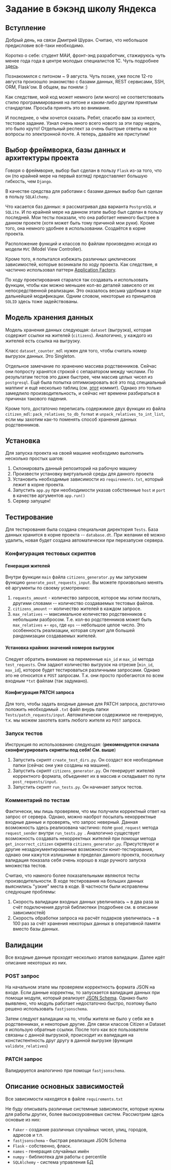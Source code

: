 # Задание в бэкэнд школу Яндекса

## Вступление

Добрый день, на связи Дмитрий Шуран. Считаю, что небольшое предисловие
всё-таки необходимо. 

Коротко о себе: студент МАИ, фронт-энд разработчик, стажируюсь чуть менее года года в
центре молодых специалистов 1С. Чуть подробнее [здесь](https://github.com/dshuran/CV).

Познакомился с питоном ~ 9 августа. Чуть позже, уже после 12-го августа произошло
знакомство с базами данных, REST сервисами, SSH, ORM, Flask'ом. В общем,
вы поняли :) 

Как следствие, мой код может немного (или много) не соответствовать
стилю программирования на питоне и каким-либо другим принятым стандартам.
Просьба принять это во внимание. 
 
И последнее, о чём хочется сказать. Ребят, спасибо вам за контест,
тестовое задание. Узнал очень много всего нового за эти пару недель, это 
было круто! Отдельный респект за очень быстрые ответы на все вопросы по
электронной почте. А теперь, давайте же приступим! 
 
## Выбор фреймворка, базы данных и архитектуры проекта
 
Говоря о фреймворке, выбор был сделан в пользу `Flask` из-за того, что он 
(по крайней мере на первый взгляд) предоставляет большую гибкость, чем `Django`.
 
В качестве средства для работами с базами данных выбор был сделан в пользу 
`SQLAlchemy`. 
 
Что касается баз данных: я рассматривал два варианта `PostgreSQL` и `SQLite`.
И по крайней мере на данном этапе выбор был сделан в пользу последней.
Мои тесты показали, что она работает немного быстрее в данном проекте
(хотя может быть тому причиной мои руки). Кроме того, она немного удобнее
в использовании. Создаётся в корне проекта.

Расположение функций и классов по файлам произведено
исходя из модели `MVC` (Model View Controller). 

Кроме того, я попытался избежать различных циклических зависимостей,
которые возникали по ходу проекта. Как следствие, я частично использовал
паттерн [Application Factory](https://flask.palletsprojects.com/en/1.1.x/patterns/appfactories/).

По ходу проектирования старался так создавать и использовать функции, чтобы
как можно меньшее кол-во деталей зависело от их непосредственной реализации.
Это оказалось весьма удобным в ходе дальнейшей модификации. Одним словом,
некоторые из принципов `SOLID` здесь тоже задействованы.

 ## Модель хранения данных
 
 Модель хранения данных следующая: `dataset` (выгрузка), которая содержит
 ссылки на жителей (`citizens`). Аналогично, у каждого из жителей есть
 ссылка на выгрузку. 
 
 Класс `dataset_counter_mdl` нужен для того, чтобы считать номер выгрузок
 данных. Это Singleton.
 
 Отдельное замечание по хранению массива родственников. Сейчас они
 попросту хранятся строкой с сепаратором между числами. По результатам
 тестов это даже быстрее, чем массив целых чисел из `postgresql`. Ещё
 была попытка оптимизировать всё это под специальный маппинг и ещё
 несколько таблиц (см. [этот](https://github.com/dshuran/backend-school-task/commit/36b30a361879ac08a2e9d10e7d8cc3e3e5f70860) коммит).
 Однако это только замедлило производительность, и сейчас нет времени
 разбираться в причинах такового падения. 
 
 Кроме того, достаточно переписать содержимое двух функции из файла `citizen_mdl`:
 `pack_relatives_to_db_format` и `unpack_relatives_to_int_list`, если мы
 захотим как-то поменять способ хранения данных родственников.  
 
 ## Установка
 
 Для запуска проекта на своей машине необходимо выполнить несколько простых
 шагов: 
 1. Склонировать данный репозиторий на рабочую машину
 2. Произвести установку виртуальной среды для данного проекта
 3. Установить необходимые зависимости из `requirements.txt`, который лежит
 в корне проекта.
 4. Запустить `app.py` при необходимости указав собственные `host` и `port` в
 качестве аргументов `app.run()`
 5. Сервер запущен! 
 
 ## Тестирование
 
 Для тестирования была создана специальная директория `Tests`.
 База данных хранится в корне проекта -- `database.dt`. При желании
 её можно удалить, новая будет создана автоматически при перезапуске сервера.
 
 ### Конфигурация тестовых скриптов
 
 #### Генерация жителей
 Внутри функции `main` файла `citizens_generator.py` мы запускаем функцию
  `generate_post_requests_input`. Вы можете произвольно менять её
  аргументы по своему усмотрению:
  1. `requests_amount` - количество запросов, которое мы хотим послать,
  другими словами -- количество создаваемых тестовых файлов.
  2. `citizens_amount` -- количество жителей в каждом запросе.
  3. `max_relatives` -- максимальное количество родственников с небольшим
  разбросом. Т.е. кол-во родственников может быть `max_relatives` +- `eps`,
  где `eps` -- небольшое целое число. Это особенность реализации, которая
  служит для большей рандомизации создаваемых жителей. 
  
 #### Установка крайних значений номеров выгрузок
 Следует обратить внимание на переменные `min_id` и `max_id` метода
 `test_requests`. Они задают количество выгрузок на отрезке [`min_id`, `max_id`],
 которое будет тестироваться различными запросами. Однако это не относится к `POST` запросам.
 Т.к. они просто пробегаются по всем входным `*txt` файлам (так задумано).
 
 #### Конфигурация PATCH запроса
 Для того, чтобы задать входные данные для PATCH запроса, достаточно
 положить необходимый `.txt` файл внурь папки `Tests/patch_requests/input`.
 Автоматически содержимое не генерирую, т.к. мы можем захотеть взять любого
 жителя из `POST` запроса.
 
 ### Запуск тестов 
 Инструкция по использованию следующая:
 (**рекомендуется сначала сконфигурировать скрипты под себя! См. выше**)
 1. Запустить скрипт `create_test_dirs.py`. Он создаст все необходимые папки
 (сейчас они уже созданы на машине).
 2. Запустить скрипт `citizens_generator.py`. Он генерирует жителей
 корректного формата, объединяет их в массив и складывает по пути 
 `post_requests/input`. 
 3. Запустить скрипт `run_tests.py`. Он начинает запуск тестов.
 
 ### Комментарий по тестам
 
 Фактически, мы лишь проверяем, что мы получили корректный ответ на запрос
 от сервера. Однако, можно наоброт посылать некорректные входные данные и
 проверять, что запрос неверный. Данная возможность здесь реализована
 частично: поле `good_request` метода `request_sender` внутри `run_tests.py `.
 Аналогично существует возможность создавать некорректных жителей при помощи
 метода `get_incorrect_citizen` скрипта `citizens_generator.py`.
 Присутствуют и другие незадокументированные возможности юнит-тестирования,
 однако они кажутся излишними в пределах данного проекта, поскольку
 валидация показала себя очень хорошо в ходе ручного запуска множества тестов. 
 
 Считаю, что намного более показательными являются тесты производительности.
 В ходе тестирования на больших данных выяснились "узкие" места в коде. 
 В частности были исправлены следующие проблемы:
 1. Скорость валидации входных данных увеличилась ~ в два раза за счёт 
 подключения другой библиотеки (подробнее см. в описании зависимостей)
 2. Скорость обработки запроса на расчёт подарков увеличилась ~ в 100 раз
 за счёт хранения некоторых данных в оперативной памяти вместо базы данных.
 
 
## Валидации

Все входные данные проходят несколько этапов валидации. Далее идёт описание
некоторых из них.

### POST запрос

На начальном этапе мы проверяем корректность формата JSON на входе.
Если данные корректны, то запускается валидация данных при помощи модуля,
который реализует [JSON Schema](https://json-schema.org/). Однако было
выявлено, что модуль работает недостаточно быстро, поэтому было решено 
использовать `fastjsonschema`.

Затем следуют валидации на то, чтобы жителя не было у себя же в родственниках,
и некоторые другие. Для связи классов Citizen и Dataset я использую обратные
ссылки. После того как все пользователи связаны с данной выгрузкой,
происходит их валидация на констистентность друг другу в данной выгрузке
(функция `validate_relatives`)

### PATCH запрос

Валидируется аналогично при помощи `fastjsonschema`.

## Описание основных зависимостей

Все зависимости находятся в файле `requirements.txt`

Не буду описывать различные системные зависимости, которые нужны для работы
других, более высокоуровневых систем. Рассмотрим здесь основые из них:

* `Faker` - создание различных случайных чисел, улиц, городов, адресов и т.п.
* `fastjsonschema` - быстрая реализация JSON Schema
* `Flask` - собственно, фласк.
* `names` - генерация случайных имён
* `numpy` - библиотека для работы с percentile
* `SQLAlchemy` - система управления БД




 

